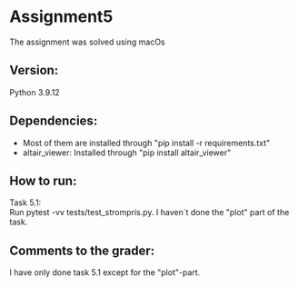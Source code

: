 <h1>Assignment5</h1>

The assignment was solved using macOs

## Version: <br />
Python 3.9.12

## Dependencies: <br />
* Most of them are installed through "pip install -r requirements.txt"
* altair_viewer: Installed through "pip install altair_viewer"

## How to run: <br />
Task 5.1: <br />
    Run pytest -vv tests/test_strompris.py. I haven´t done the "plot" part of the task. 

## Comments to the grader: <br />
I have only done task 5.1 except for the "plot"-part. 
